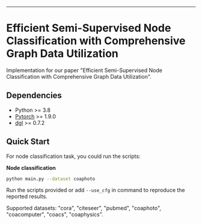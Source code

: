 <hr>

<h1>Efficient Semi-Supervised Node Classification with Comprehensive Graph Data Utilization </h1>


Implementation for our paper "Efficient Semi-Supervised Node Classification with Comprehensive Graph Data Utilization". 


<h2>Dependencies </h2>

* Python >= 3.8
* [Pytorch](https://pytorch.org/) >= 1.9.0 
* [dgl](https://www.dgl.ai/) >= 0.7.2


<h2>Quick Start </h2>

For node classification task, you could run the scripts: 

**Node classification**

```bash
python main.py --dataset coaphoto
```

Run the scripts provided or add `--use_cfg` in command to reproduce the reported results.

Supported datasets: "cora", "citeseer", "pubmed", "coaphoto",  "coacomputer", "coacs", "coaphysics".


